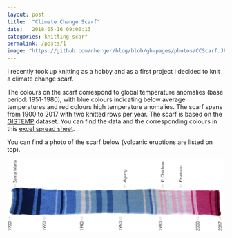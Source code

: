 ```yaml
---
layout: post
title:  "Climate Change Scarf"
date:   2018-05-16 09:00:13
categories: knitting scarf
permalink: /posts/1
image: "https://github.com/nherger/blog/blob/gh-pages/photos/CCScarf.JPG?raw=true"
---
```


I recently took up knitting as a hobby and as a first project I decided to knit a climate change scarf.

<!--more-->

The colours on the scarf correspond to global temperature anomalies (base period: 1951-1980), with blue colours indicating below average temperatures and red colours high temperature anomalies. The scarf spans from 1900 to 2017 with two knitted rows per year. The scarf is based on the <a href="https://data.giss.nasa.gov/gistemp/graphs_v3/Fig.A2.txt" target="_blank">GISTEMP</a> dataset. You can find the data and the corresponding colours in this <a href="https://docs.google.com/spreadsheets/d/1samDZQZnFs-oeV9WHlkG6xanKDimXJA1MIjirLa_A8E/edit?usp=sharing" target="_blank">excel spread sheet</a>.

You can find a photo of the scarf below (volcanic eruptions are listed on top).

![Climate Change Scarf](https://github.com/nherger/blog/blob/gh-pages/photos/Scarf_timeseries_years.JPG?raw=true)
